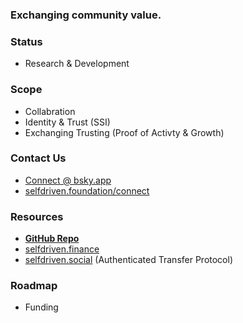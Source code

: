 ### Exchanging community value.

### Status
- Research & Development

### Scope
- Collabration
- Identity & Trust (SSI)
- Exchanging Trusting (Proof of Activty & Growth)

### Contact Us
- [Connect @ bsky.app](https://bsky.app/profile/markbyers.selfdriven.social)
- [selfdriven.foundation/connect](https://selfdriven.foundation/connect)

### Resources
- **[GitHub Repo](https://github.com/selfdriven-foundation/selfdriven-exchange)**
- [selfdriven.finance](https://selfdriven.finance)
- [selfdriven.social](https://selfdriven.social) (Authenticated Transfer Protocol)


### Roadmap
- Funding
